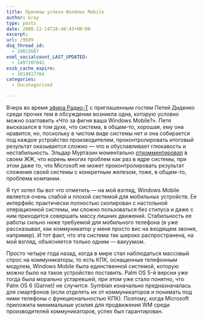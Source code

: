 ```yaml
---
title: Причины успеха Windows Mobile
author: Gray
type: posts
date: 2008-12-14T18:48:43+00:00
excerpt:
url: /9599
dsq_thread_id:
  - 19815667
esml_socialcount_LAST_UPDATED:
  - 1497107042
essb_cache_expire:
  - 1614917704
categories:
  - Uncategorized

---
```








Вчера во время [эфира Радио-Т][1] с приглашенным гостем Петей Диденко среди прочих тем в обсуждении возникла одна, которую условно можно озаглавить &#171;Что за фигня ваша Windows Mobile?&#187;. Петя высказался в том духе, что система, в общем-то, хорошая, ему она нравится, но, поскольку в чистом виде системы нет и она собирается под каждое устройство производителем, проконтролировать итоговый результат оказывается сложно &#8212; что и обуславливает глюкавость и нестабильность. Эльдар Муртазин моментально [откомментировал][2] в своем ЖЖ, что корень многих проблем как раз в ядре системы, при этом даже то, что Microsoft не может проконтролировать результат сложения своей системы с конкретным железом, тоже, в общем-то, проблема компании.

Я тут хотел бы вот что отметить &#8212; на мой взгляд, Windows Mobile является очень слабой и плохой системой для мобильных устройств. Ее интерфейс практически полностью скопирован с настольной операционной системы, им сложно пользоваться без стилуса и даже с ним приходится совершать массу лишних движений. Стабильность ее работы сильно ниже требуемой для мобильного телефона (я уже рассказывал, как коммуникатор у меня просто вис на входящем звонке, например). И тот факт, что эта система так широко распространена, на мой взгляд, объясняется только одним &#8212; вакуумом.

Просто четыре года назад, когда в мире стал наблюдаться массовый спрос на коммуникаторы, то есть КПК, оснащенные телефонным модулем, Windows Mobile была единственной системой, которую можно было на такое устройство поставить. Palm OS 5-й версии уже тогда была морально устаревшей, при этом уже стало понятно, что Palm OS 6 (Garnet) не случится. Symbian изначально предназначалась для смартфонов (если отделять их от коммуникаторов и понимать под ними телефоны с функциональностью КПК). Поэтому, когда Microsoft приложила минимальные усилия для продвижения WM среди производителей коммуникаторов, успех был гарантирован.

 [1]: http://radio-t.com/podcasts/radio%e2%80%93t-116/
 [2]: http://eldarmurtazin.livejournal.com/247802.html